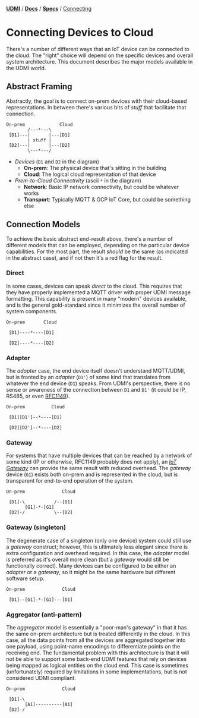 [**UDMI**](../../) / [**Docs**](../) / [**Specs**](./) / [Connecting](#)

# Connecting Devices to Cloud

There's a number of different ways that an IoT device can be connected to the
cloud. The "right" choice will depend on the specific devices and overall
system architecture. This document describes the major models available in the
UDMI world.

## Abstract Framing

Abstractly, the goal is to connect on-prem devices with their cloud-based
representations. In between there's various bits of _stuff_ that facilitate
that connection.

```
On-prem             Cloud
        /---*---\
 [D1]---|       |---[D1]
        | stuff |
 [D2]---|       |---[D2]
        \---*---/
```
* _Devices_ (`D1` and `D2` in the diagram)
  * **On-prem**: The physical device that's sitting in the building
  * **Cloud**: The logical cloud representation of that device
* _Prem-to-Cloud Connectivity_ (ascii `*` in the diagram)
  * **Network**: Basic IP network connectivity, but could be whatever works
  * **Transport**: Typically MQTT & GCP IoT Core, but could be something else

## Connection Models

To achieve the basic abstract end-result above, there's a number of different
models that can be employed, depending on the particular device capabilities.
For the most part, the result _should_ be the same (as indicated in the
abstract case), and if not then it's a red flag for the result.

### Direct

In some cases, devices can speak _direct_ to the cloud. This requires that they
have properly implemented a MQTT driver with proper UDMI message formatting.
This capability is present in many "modern" devices available, and is the
general gold-standard since it minimizes the overall number of system components.

```
On-prem       Cloud

 [D1]----*----[D1]

 [D2]----*----[D2]
```

### Adapter

The _adapter_ case, the end device itself doesn't understand MQTT/UDMI, but is
fronted by an _adapter_ (`D1'`) of some kind that translates from whatever the end
device (`D1`) speaks. From UDMI's perspective, there is no sense or awareness
of the connection between `D1` and `D1'` (it could be IP, RS485, or even
[RFC1149](https://datatracker.ietf.org/doc/html/rfc1149)).

```
On-prem          Cloud

 [D1][D1']--*----[D1]

 [D2][D2']--*----[D2]
```

### Gateway

For systems that have multiple devices that can be reached by a network of
some kind (IP or otherwise, RFC1149 probably does not apply), an
[_IoT Gateway_](gateway.md) can provide the same result with reduced overhead.
The _gateway_ device (`G1`) exists both on-prem and is represented in the cloud,
but is transparent for end-to-end operation of the system.

```
On-prem              Cloud

 [D1]-\           /--[D1]
       [G1]-*-[G1]
 [D2]-/           \--[D2]
```

### Gateway (singleton)

The degenerate case of a singleton (only one device) system could still use
a _gateway_ construct; however, this is ultimately less elegant since there is extra
configuration and overhead required. In this case, the _adapter_ model
is preferred as it's overall more clean (but a _gateway_ would still be functionally
correct). Many devices can be configured to be either an _adapter_ or a _gateway_,
so it might be the same hardware but different software setup.

```
On-prem              Cloud

 [D1]--[G1]-*-[G1]---[D1]
```

### Aggregator (anti-pattern)

The _aggregator_ model is essentially a "poor-man's gateway" in that it has the same
on-prem architecture but is treated differently in the cloud. In this case, all the
data points from all the devices are aggregated together into one payload, using
point-name encodings to differentiate points on the receiving end. The fundamental problem
with this architecture is that it will not be able to support some back-end UDMI features
that rely on devices being mapped as logical entities on the cloud end. This case is
sometimes (unfortunately) required by limitations in some implementations, but is not
considered UDMI compliant.

```
On-prem              Cloud

 [D1]-\
       [A1]----------[A1]
 [D2]-/
```
